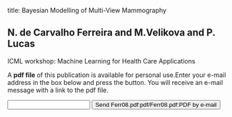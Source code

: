 title: Bayesian Modelling of Multi-View Mammography

## N. de Carvalho Ferreira and M.Velikova and P. Lucas
ICML workshop: Machine Learning for Health Care Applications

A <b>pdf file</b> of this publication is available for personal use.Enter your e-mail address in the box below and press the button. You will receive an e-mail message with a link to the pdf file.
<form action="sender.php">  <input type="text" name="email">  <input type="submit" value="Send Ferr08.pdf:pdf/Ferr08.pdf:PDF by e-mail"></form>